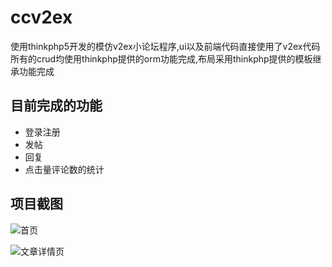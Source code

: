 # ccv2ex
使用thinkphp5开发的模仿v2ex小论坛程序,ui以及前端代码直接使用了v2ex代码  
所有的crud均使用thinkphp提供的orm功能完成,布局采用thinkphp提供的模板继承功能完成

## 目前完成的功能

* 登录注册
* 发帖
* 回复
* 点击量评论数的统计

## 项目截图
![首页](https://github.com/ccsqzr/ccv2ex/raw/master/image/1.PNG)

![文章详情页](https://github.com/ccsqzr/ccv2ex/raw/master/image/5.PNG)


